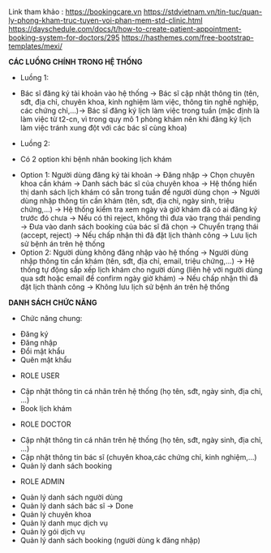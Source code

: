 Link tham khảo :
https://bookingcare.vn
https://stdvietnam.vn/tin-tuc/quan-ly-phong-kham-truc-tuyen-voi-phan-mem-std-clinic.html
https://dayschedule.com/docs/t/how-to-create-patient-appointment-booking-system-for-doctors/295
https://hasthemes.com/free-bootstrap-templates/mexi/

**CÁC LUỒNG CHÍNH TRONG HỆ THỐNG**
* Luồng 1:
- Bác sĩ đăng ký tài khoản vào hệ thống -> Bác sĩ cập nhật thông tin (tên, sđt, địa chỉ, chuyên khoa, kinh nghiệm làm việc, thông tin nghề nghiệp, các chứng chỉ,...)-> Bác sĩ 
đăng ký lịch làm việc trong tuần (mặc định là làm việc từ t2-cn, vì trong quy mô 1 phòng khám nên khi đăng ký lịch làm việc tránh xung đột với các bác sĩ cùng khoa)

* Luồng 2:
- Có 2 option khi bệnh nhân booking lịch khám
+ Option 1: Người dùng đăng ký tài khoản -> Đăng nhập -> Chọn chuyên khoa cần khám -> Danh sách bác sĩ của chuyên khoa -> Hệ thống hiển thị danh sách lịch khám có sẵn trong tuần 
để người dùng chọn -> Người dùng nhập thông tin cần khám (tên, sđt, địa chỉ, ngày sinh, triệu chứng,...) -> Hệ thống kiểm tra xem ngày và giờ khám đã có ai đăng ký trước đó chưa -> Nếu có thì reject, 
không thì đưa vào trạng thái pending -> Đưa vào danh sách booking của bác sĩ đã chọn -> Chuyển trạng thái (accept, reject) -> Nếu chấp nhận thì đã đặt lịch thành công -> Lưu lịch sử bệnh án trên hệ thống
+ Option 2: Người dùng không đăng nhập vào hệ thống -> Người dùng nhập thông tin cần khám (tên, sđt, địa chỉ, email, triệu chứng,...) -> Hệ thống tự động sắp xếp lịch khám cho người dùng
  (liên hệ với người dùng qua sđt hoặc email để confirm ngày giờ khám) -> Nếu chấp nhận thì đã đặt lịch thành công -> Không lưu lịch sử bệnh án trên hệ thống
  
**DANH SÁCH CHỨC NĂNG**

* Chức năng chung:
- Đăng ký
- Đăng nhập
- Đổi mật khẩu
- Quên mật khẩu

* ROLE USER
- Cập nhật thông tin cá nhân trên hệ thống (họ tên, sđt, ngày sinh, địa chỉ, ...)
- Book lịch khám

* ROLE DOCTOR
- Cập nhật thông tin cá nhân trên hệ thống (họ tên, sđt, ngày sinh, địa chỉ, ...)
- Cập nhật thông tin bác sĩ (chuyên khoa,các chứng chỉ, kinh nghiệm,...)
- Quản lý danh sách booking

* ROLE ADMIN
- Quản lý danh sách người dùng 
- Quản lý danh sách bác sĩ -> Done
- Quản lý chuyên khoa
- Quản lý danh mục dịch vụ
- Quản lý gói dịch vụ
- Quản lý danh sách booking (người dùng k đăng nhập)


